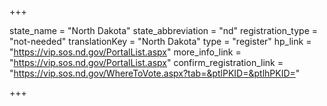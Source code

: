 +++

state_name = "North Dakota"
state_abbreviation = "nd"
registration_type = "not-needed"
translationKey = "North Dakota"
type = "register"
hp_link = "https://vip.sos.nd.gov/PortalList.aspx"
more_info_link = "https://vip.sos.nd.gov/PortalList.aspx"
confirm_registration_link = "https://vip.sos.nd.gov/WhereToVote.aspx?tab=&ptlPKID=&ptlhPKID="

+++